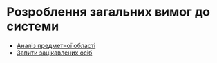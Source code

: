 # Розроблення загальних вимог до системи

- [Аналіз предметної області](state-of-the-art.md)
- [Запити зацікавлених осіб](stakeholders-needs.md)
